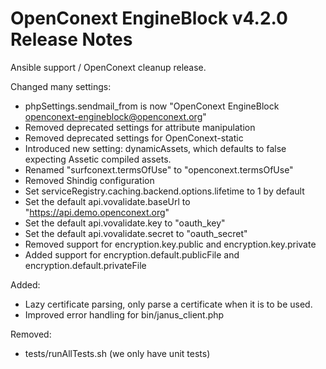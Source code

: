 # OpenConext EngineBlock v4.2.0 Release Notes #

Ansible support / OpenConext cleanup release.

Changed many settings:
* phpSettings.sendmail_from is now "OpenConext EngineBlock <openconext-engineblock@openconext.org>"
* Removed deprecated settings for attribute manipulation
* Removed deprecated settings for OpenConext-static
* Introduced new setting: dynamicAssets, which defaults to false expecting Assetic compiled assets.
* Renamed "surfconext.termsOfUse" to "openconext.termsOfUse"
* Removed Shindig configuration
* Set serviceRegistry.caching.backend.options.lifetime to 1 by default
* Set the default api.vovalidate.baseUrl to "https://api.demo.openconext.org"
* Set the default api.vovalidate.key to "oauth_key"
* Set the default api.vovalidate.secret to "oauth_secret"
* Removed support for encryption.key.public and encryption.key.private
* Added support for encryption.default.publicFile and encryption.default.privateFile

Added:
* Lazy certificate parsing, only parse a certificate when it is to be used.
* Improved error handling for bin/janus_client.php

Removed:
* tests/runAllTests.sh (we only have unit tests)